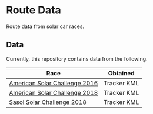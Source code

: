 # Route Data

Route data from solar car races.

## Data

Currently, this repository contains data from the following.

| Race                                                            | Obtained    |
|-----------------------------------------------------------------|-------------|
| [American Solar Challenge 2016](american-solar-challenge/2016/) | Tracker KML |
| [American Solar Challenge 2018](american-solar-challenge/2018/) | Tracker KML |
| [Sasol Solar Challenge 2018](sasol-solar-challenge/2018/)       | Tracker KML |
